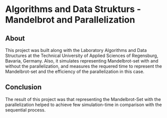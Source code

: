 # Algorithms and Data Strukturs - Mandelbrot and Parallelization
## About
This project was built along with the Laboratory Algorithms and Data Structures at the Technical University of Applied Sciences of Regensburg, Bavaria, Germany. Also, it simulates representing Mandelbrot-set with and without the parallelization, and measures the requered time to represent the Mandelbrot-set and the efficiency of the parallelization in this case.

## Conclusion
The result of this project was that representing the Mandelbrot-Set with the parallelization helped to achieve few simulation-time in comparison with the sequential process.

<a img src="https://github.com/younes-ouhra/algorithms-datastructures-mandelbrot-parallelization/blob/main/Result%20-Mandelbrot-Set.png">
